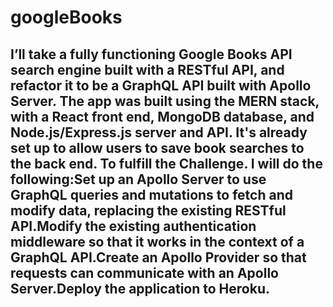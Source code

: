 # googleBooks
## I’ll take a fully functioning Google Books API search engine built with a RESTful API, and refactor it to be a GraphQL API built with Apollo Server. The app was built using the MERN stack, with a React front end, MongoDB database, and Node.js/Express.js server and API. It's already set up to allow users to save book searches to the back end. To fulfill the Challenge. I will do the following:Set up an Apollo Server to use GraphQL queries and mutations to fetch and modify data, replacing the existing RESTful API.Modify the existing authentication middleware so that it works in the context of a GraphQL API.Create an Apollo Provider so that requests can communicate with an Apollo Server.Deploy the application to Heroku.

